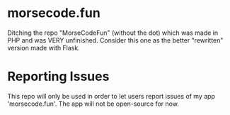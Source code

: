 # morsecode.fun
Ditching the repo "MorseCodeFun" (without the dot) which was made in PHP and was VERY unfinished. Consider this one as the better "rewritten" version made with Flask.

# Reporting Issues
This repo will only be used in order to let users report issues of my app 'morsecode.fun'. The app will not be open-source for now.
